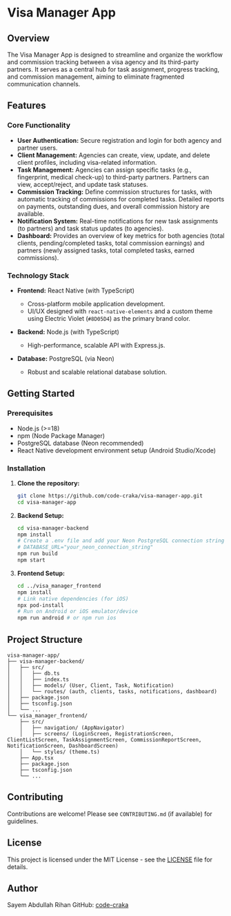 # Visa Manager App

## Overview

The Visa Manager App is designed to streamline and organize the workflow and commission tracking between a visa agency and its third-party partners. It serves as a central hub for task assignment, progress tracking, and commission management, aiming to eliminate fragmented communication channels.

## Features

### Core Functionality
- **User Authentication:** Secure registration and login for both agency and partner users.
- **Client Management:** Agencies can create, view, update, and delete client profiles, including visa-related information.
- **Task Management:** Agencies can assign specific tasks (e.g., fingerprint, medical check-up) to third-party partners. Partners can view, accept/reject, and update task statuses.
- **Commission Tracking:** Define commission structures for tasks, with automatic tracking of commissions for completed tasks. Detailed reports on payments, outstanding dues, and overall commission history are available.
- **Notification System:** Real-time notifications for new task assignments (to partners) and task status updates (to agencies).
- **Dashboard:** Provides an overview of key metrics for both agencies (total clients, pending/completed tasks, total commission earnings) and partners (newly assigned tasks, total completed tasks, earned commissions).

### Technology Stack

- **Frontend:** React Native (with TypeScript)
  - Cross-platform mobile application development.
  - UI/UX designed with `react-native-elements` and a custom theme using Electric Violet (`#8D05D4`) as the primary brand color.

- **Backend:** Node.js (with TypeScript)
  - High-performance, scalable API with Express.js.

- **Database:** PostgreSQL (via Neon)
  - Robust and scalable relational database solution.

## Getting Started

### Prerequisites

- Node.js (>=18)
- npm (Node Package Manager)
- PostgreSQL database (Neon recommended)
- React Native development environment setup (Android Studio/Xcode)

### Installation

1.  **Clone the repository:**
    ```bash
    git clone https://github.com/code-craka/visa-manager-app.git
    cd visa-manager-app
    ```

2.  **Backend Setup:**
    ```bash
    cd visa-manager-backend
    npm install
    # Create a .env file and add your Neon PostgreSQL connection string
    # DATABASE_URL="your_neon_connection_string"
    npm run build
    npm start
    ```

3.  **Frontend Setup:**
    ```bash
    cd ../visa_manager_frontend
    npm install
    # Link native dependencies (for iOS)
    npx pod-install
    # Run on Android or iOS emulator/device
    npm run android # or npm run ios
    ```

## Project Structure

```
visa-manager-app/
├── visa-manager-backend/
│   ├── src/
│   │   ├── db.ts
│   │   ├── index.ts
│   │   ├── models/ (User, Client, Task, Notification)
│   │   └── routes/ (auth, clients, tasks, notifications, dashboard)
│   ├── package.json
│   ├── tsconfig.json
│   └── ...
└── visa_manager_frontend/
    ├── src/
    │   ├── navigation/ (AppNavigator)
    │   ├── screens/ (LoginScreen, RegistrationScreen, ClientListScreen, TaskAssignmentScreen, CommissionReportScreen, NotificationScreen, DashboardScreen)
    │   └── styles/ (theme.ts)
    ├── App.tsx
    ├── package.json
    ├── tsconfig.json
    └── ...
```

## Contributing

Contributions are welcome! Please see `CONTRIBUTING.md` (if available) for guidelines.

## License

This project is licensed under the MIT License - see the [LICENSE](LICENSE) file for details.

## Author

Sayem Abdullah Rihan
GitHub: [code-craka](https://github.com/code-craka)
